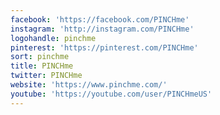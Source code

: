```yaml
---
facebook: 'https://facebook.com/PINCHme'
instagram: 'http://instagram.com/PINCHme'
logohandle: pinchme
pinterest: 'https://pinterest.com/PINCHme'
sort: pinchme
title: PINCHme
twitter: PINCHme
website: 'https://www.pinchme.com/'
youtube: 'https://youtube.com/user/PINCHmeUS'
---
```

